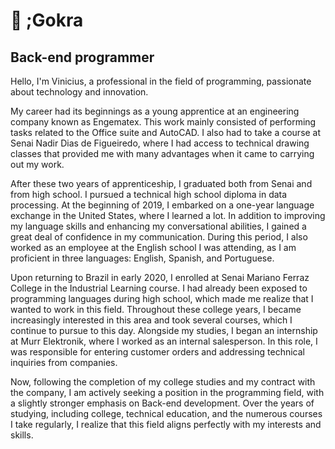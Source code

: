 # 🦉 ;Gokra

## Back-end programmer

Hello, I'm Vinicius, a professional in the field of programming, passionate about technology and innovation.

My career had its beginnings as a young apprentice at an engineering company known as Engematex. This work mainly consisted of performing tasks related to the Office suite and AutoCAD. I also had to take a course at Senai Nadir Dias de Figueiredo, where I had access to technical drawing classes that provided me with many advantages when it came to carrying out my work.

After these two years of apprenticeship, I graduated both from Senai and from high school. I pursued a technical high school diploma in data processing. At the beginning of 2019, I embarked on a one-year language exchange in the United States, where I learned a lot. In addition to improving my language skills and enhancing my conversational abilities, I gained a great deal of confidence in my communication. During this period, I also worked as an employee at the English school I was attending, as I am proficient in three languages: English, Spanish, and Portuguese.

Upon returning to Brazil in early 2020, I enrolled at Senai Mariano Ferraz College in the Industrial Learning course. I had already been exposed to programming languages during high school, which made me realize that I wanted to work in this field. Throughout these college years, I became increasingly interested in this area and took several courses, which I continue to pursue to this day. Alongside my studies, I began an internship at Murr Elektronik, where I worked as an internal salesperson. In this role, I was responsible for entering customer orders and addressing technical inquiries from companies.

Now, following the completion of my college studies and my contract with the company, I am actively seeking a position in the programming field, with a slightly stronger emphasis on Back-end development. Over the years of studying, including college, technical education, and the numerous courses I take regularly, I realize that this field aligns perfectly with my interests and skills.
